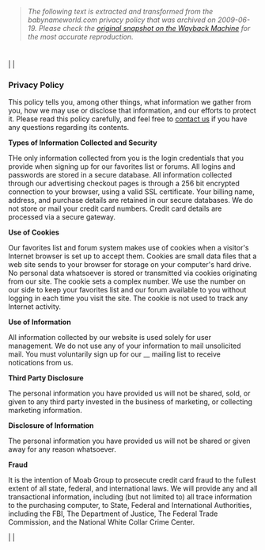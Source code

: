 > *The following text is extracted and transformed from the babynameworld.com privacy policy that was archived on 2009-06-19. Please check the [original snapshot on the Wayback Machine](https://web.archive.org/web/20090619161158id_/http%3A//www.babynameworld.com/privacy.asp) for the most accurate reproduction.*

# 

|  | 

### Privacy Policy

This policy tells you, among other things, what information we gather from you, how we may use or disclose that information, and our efforts to protect it. Please read this policy carefully, and feel free to [contact us](https://web.archive.org/web/20090619161158id_/http%3A//www.babynameworld.com/contact.asp) if you have any questions regarding its contents. 

**Types of Information Collected and Security**

THe only information collected from you is the login credentials that you provide when signing up for our favorites list or forums. All logins and passwords are stored in a secure database. All information collected through our advertising checkout pages is through a 256 bit encrypted connection to your browser, using a valid SSL certificate. Your billing name, address, and purchase details are retained in our secure databases. We do not store or mail your credit card numbers. Credit card details are processed via a secure gateway.

**Use of Cookies**

Our favorites list and forum system makes use of cookies when a visitor's Internet browser is set up to accept them. Cookies are small data files that a web site sends to your browser for storage on your computer's hard drive. No personal data whatsoever is stored or transmitted via cookies originating from our site. The cookie sets a complex number. We use the number on our side to keep your favorites list and our forum available to you without logging in each time you visit the site. The cookie is not used to track any Internet activity.

**Use of Information**

All information collected by our website is used solely for user management. We do not use any of your information to mail unsolicited mail. You must voluntarily sign up for our __ mailing list to receive notications from us.

**Third Party Disclosure**

The personal information you have provided us will not be shared, sold, or given to any third party invested in the business of marketing, or collecting marketing information.

**Disclosure of Information**

The personal information you have provided us will not be shared or given away for any reason whatsoever.

**Fraud**

It is the intention of Moab Group to prosecute credit card fraud to the fullest extent of all state, federal, and international laws. We will provide any and all transactional information, including (but not limited to) all trace information to the purchasing computer, to State, Federal and International Authorities, including the FBI, The Department of Justice, The Federal Trade Commission, and the National White Collar Crime Center.

|  | 
